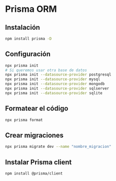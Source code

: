 # Prisma ORM

## Instalación

```bash
npm install prisma -D
```

## Configuración

```bash
npx prisma init
# Si queremos usar otra base de datos
npx prisma init --datasource-provider postgresql
npx prisma init --datasource-provider mysql
npx prisma init --datasource-provider mongodb
npx prisma init --datasource-provider sqlserver
npx prisma init --datasource-provider sqlite
```

## Formatear el código

```bash
npx prisma format
```

## Crear migraciones

```bash
npx prisma migrate dev --name "nombre_migracion"
```

## Instalar Prisma client

```bash
npm install @prisma/client
```
